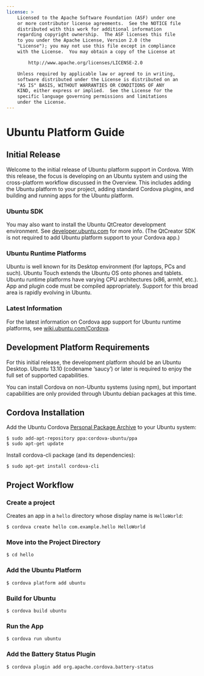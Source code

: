 ```yaml
---
license: >
    Licensed to the Apache Software Foundation (ASF) under one
    or more contributor license agreements.  See the NOTICE file
    distributed with this work for additional information
    regarding copyright ownership.  The ASF licenses this file
    to you under the Apache License, Version 2.0 (the
    "License"); you may not use this file except in compliance
    with the License.  You may obtain a copy of the License at

        http://www.apache.org/licenses/LICENSE-2.0

    Unless required by applicable law or agreed to in writing,
    software distributed under the License is distributed on an
    "AS IS" BASIS, WITHOUT WARRANTIES OR CONDITIONS OF ANY
    KIND, either express or implied.  See the License for the
    specific language governing permissions and limitations
    under the License.
---
```


# Ubuntu Platform Guide

## Initial Release

Welcome to the initial release of Ubuntu platform support in
Cordova. With this release, the focus is developing on an Ubuntu
system and using the cross-platform workflow discussed in the
Overview.  This includes adding the Ubuntu platform to your project,
adding standard Cordova plugins, and building and running apps for the
Ubuntu platform.

### Ubuntu SDK

You may also want to install the Ubuntu QtCreator development environment. See
[developer.ubuntu.com](http://developer.ubuntu.com) for more info. (The
QtCreator SDK is not required to add Ubuntu platform support to your Cordova
app.)

### Ubuntu Runtime Platforms

Ubuntu is well known for its Desktop environment (for laptops, PCs and such).
Ubuntu Touch extends the Ubuntu OS onto phones and tablets. Ubuntu runtime
platforms have varying CPU architectures (x86, armhf, etc.). App and plugin
code must be compiled appropriately. Support for this broad area is rapidly
evolving in Ubuntu.

### Latest Information

For the latest information on Cordova app support for Ubuntu runtime platforms,
see [wiki.ubuntu.com/Cordova](http://wiki.ubuntu.com/Cordova).

## Development Platform Requirements

For this initial release, the development platform should be an Ubuntu Desktop.
Ubuntu 13.10 (codename ‘saucy’) or later is required to enjoy the full set of
supported capabilities.

You can install Cordova on non-Ubuntu systems (using npm), but important
capabilities are only provided through Ubuntu debian packages at this time.

## Cordova Installation

Add the Ubuntu Cordova
[Personal Package Archive](https://launchpad.net/~cordova-ubuntu/+archive/ppa)
to your Ubuntu system:

    $ sudo add-apt-repository ppa:cordova-ubuntu/ppa
    $ sudo apt-get update

Install cordova-cli package (and its dependencies):

    $ sudo apt-get install cordova-cli

## Project Workflow

### Create a project

Creates an app in a `hello` directory whose display name is
`HelloWorld`:

    $ cordova create hello com.example.hello HelloWorld

### Move into the Project Directory

    $ cd hello

### Add the Ubuntu Platform

    $ cordova platform add ubuntu

### Build for Ubuntu

    $ cordova build ubuntu

### Run the App

    $ cordova run ubuntu

### Add the Battery Status Plugin

    $ cordova plugin add org.apache.cordova.battery-status

